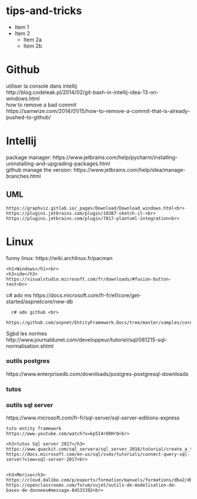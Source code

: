 # tips-and-tricks

 * Item 1
* Item 2
  * Item 2a
  * Item 2b
<div>

  <div>
    <H1>Github </H1>
    utiliser la console dans intellij<br>
    http://blog.codeleak.pl/2014/02/git-bash-in-intellij-idea-13-on-windows.html<br>
    how to remove a bad commit<br>
    https://samwize.com/2014/01/15/how-to-remove-a-commit-that-is-already-pushed-to-github/<br>
   </div>
  <div>
    <H1>Intellij</H1>
    package manager:
    https://www.jetbrains.com/help/pycharm/installing-uninstalling-and-upgrading-packages.html<br>  
    github manage the version:
    https://www.jetbrains.com/help/idea/manage-branches.html<br>
    <H2>UML</H2>

    https://graphviz.gitlab.io/_pages/Download/Download_windows.html<br>
    https://plugins.jetbrains.com/plugin/10387-sketch-it-<br>
    https://plugins.jetbrains.com/plugin/7017-plantuml-integration<br>
  </div>
  <div>
    <H1>Linux</H1>
    funny linux:
    https://wiki.archlinux.fr/pacman

    <h1>Windows</h1><br>
    <h3>ide</h3>
    https://visualstudio.microsoft.com/fr/downloads/#fusion-button-text<br>
  </div>
  <div>
      c# ado ms https://docs.microsoft.com/fr-fr/ef/core/get-started/aspnetcore/new-db<br>
  
      c# ado github <br>
        https://github.com/aspnet/EntityFramework.Docs/tree/master/samples/core/GetStarted/AspNetCore/EFGetStarted.AspNetCore.NewDb
  </div>
  <div>
    Sgbd
    les normes
    http://www.journaldunet.com/developpeur/tutoriel/sql/061215-sql-normalisation.shtml
    <h3>outils postgres</h3>
    https://www.enterprisedb.com/downloads/postgres-postgresql-downloads<br>
    <h3>tutos </h3>
    <h3>outils sql server</h3>
    https://www.microsoft.com/fr-fr/sql-server/sql-server-editions-express<br>
    
    tuto entity framework
    https://www.youtube.com/watch?v=kp5I4r6RHrQ<br>
    
    <h3>tutos Sql server 2017</h3>
    https://www.quackit.com/sql_servera/sql_server_2016/tutorial/create_a_table_in_sql_server_2016.cfm
    https://docs.microsoft.com/en-us/sql/ssms/tutorials/connect-query-sql-server?view=sql-server-2017<br>


    <h3>Merise</h3>
    https://cloud.dalibo.com/p/exports/formation/manuels/formations/dba2/dba2.handout.html#pgmodeler<br>
    https://openclassrooms.com/forum/sujet/outils-de-modelisation-de-bases-de-donnees#message-84533392<br>
  </div>
</div>

